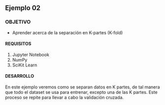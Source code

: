 ## Ejemplo 02

### OBJETIVO 

- Aprender acerca de la separación en K-partes (K-fold) 

#### REQUISITOS 

1. Jupyter Notebook
2. NumPy
3. SciKit Learn

#### DESARROLLO

En este ejemplo veremos como se separan datos en K partes, de tal manera que todo el dataset se usa para entrenar, excepto una de las K partes. Este proceso se repite para llevar a cabo la validación cruzada.